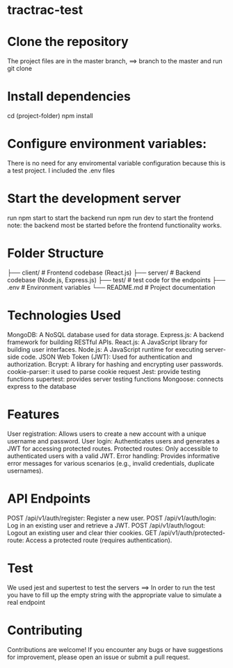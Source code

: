 # tractrac-test
# Clone the repository
The project files are in the master branch, 
==> branch to the master and run git clone <repository-url>
# Install dependencies
cd (project-folder)
npm install
# Configure environment variables:
There is no need for any enviromental variable configuration because this is a test project. I included the .env files
# Start the development server
run npm start to start the backend
run npm run dev to start the frontend
note: the backend most be started before the frontend functionality works.
# Folder Structure
├── client/             # Frontend codebase (React.js)
├── server/             # Backend codebase (Node.js, Express.js)
├── test/               # test code for the endpoints
├── .env                # Environment variables
└── README.md           # Project documentation
# Technologies Used
MongoDB: A NoSQL database used for data storage.
Express.js: A backend framework for building RESTful APIs.
React.js: A JavaScript library for building user interfaces.
Node.js: A JavaScript runtime for executing server-side code.
JSON Web Token (JWT): Used for authentication and authorization.
Bcrypt: A library for hashing and encrypting user passwords.
cookie-parser: it used to parse cookie request
Jest: provide testing functions
supertest: provides server testing functions
Mongoose: connects express to the database
# Features
User registration: Allows users to create a new account with a unique username and password.
User login: Authenticates users and generates a JWT for accessing protected routes.
Protected routes: Only accessible to authenticated users with a valid JWT.
Error handling: Provides informative error messages for various scenarios (e.g., invalid credentials, duplicate usernames).
# API Endpoints
POST /api/v1/auth/register: Register a new user.
POST /api/v1/auth/login: Log in an existing user and retrieve a JWT.
POST /api/v1/auth/logout: Logout an existing user and clear thier cookies.
GET /api/v1/auth/protected-route: Access a protected route (requires authentication).
# Test
We used jest and supertest to test the servers 
==> In order to run the test you have to fill up the empty string with the appropriate value to simulate a real endpoint
# Contributing
Contributions are welcome! If you encounter any bugs or have suggestions for improvement, please open an issue or submit a pull request.
